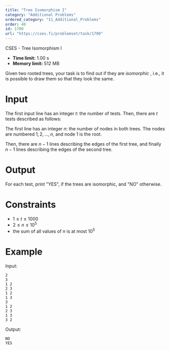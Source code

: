 ```yaml
---
title: "Tree Isomorphism I"
category: "Additional Problems"
ordered_category: "11_Additional_Problems"
order: 40
id: 1700
url: "https://cses.fi/problemset/task/1700"
---
```


CSES - Tree Isomorphism I

  * **Time limit:** 1.00 s
  * **Memory limit:** 512 MB

Given two rooted trees, your task is to find out if they are _isomorphic_ ,
i.e., it is possible to draw them so that they look the same.

# Input

The first input line has an integer $t$: the number of tests. Then, there are
$t$ tests described as follows:

The first line has an integer $n$: the number of nodes in both trees. The
nodes are numbered $1,2,\dots,n$, and node $1$ is the root.

Then, there are $n-1$ lines describing the edges of the first tree, and
finally $n-1$ lines describing the edges of the second tree.

# Output

For each test, print "YES", if the trees are isomorphic, and "NO" otherwise.

# Constraints

  * $1 \le t \le 1000$
  * $2 \le n \le 10^5$
  * the sum of all values of $n$ is at most $10^5$

# Example

Input:

    
    
    2
    3
    1 2
    2 3
    1 2
    1 3
    3
    1 2
    2 3
    1 3
    3 2
    

Output:

    
    
    NO
    YES
    

